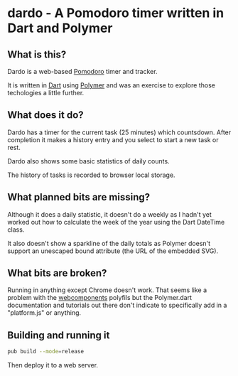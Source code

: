 # dardo - A Pomodoro timer written in Dart and Polymer

## What is this?

Dardo is a web-based [Pomodoro][pomodoro] timer and tracker.

It is written in [Dart][dart] using [Polymer][polymer] and was an exercise to
explore those techologies a little further.


## What does it do?

Dardo has a timer for the current task (25 minutes) which countsdown. After
completion it makes a history entry and you select to start a new task or rest.

Dardo also shows some basic statistics of daily counts.

The history of tasks is recorded to browser local storage.


## What planned bits are missing?

Although it does a daily statistic, it doesn't do a weekly as I hadn't yet
worked out how to calculate the week of the year using the Dart DateTime class.

It also doesn't show a sparkline of the daily totals as Polymer doesn't support
an unescaped bound attribute (the URL of the embedded SVG).


## What bits are broken?

Running in anything except Chrome doesn't work. That seems like a problem with
the [webcomponents][webcomponents] polyfils but the Polymer.dart documentation
and tutorials out there don't indicate to specifically add in a "platform.js"
or anything.


## Building and running it

```sh
pub build --mode=release
```

Then deploy it to a web server.

[pomodoro]: https://en.wikipedia.org/wiki/Pomodoro_Technique
[dart]: https://www.dartlang.org
[polymer]: https://github.com/dart-lang/polymer-dart
[webcomponents]: https://github.com/WebComponents/webcomponentsjs

